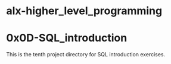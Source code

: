 # alx-higher_level_programming

# 0x0D-SQL_introduction
This is the tenth project directory for SQL introduction exercises.
